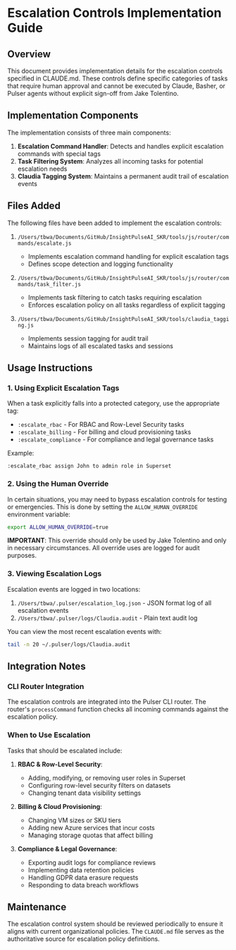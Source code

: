 # Escalation Controls Implementation Guide

## Overview

This document provides implementation details for the escalation controls specified in CLAUDE.md. These controls define specific categories of tasks that require human approval and cannot be executed by Claude, Basher, or Pulser agents without explicit sign-off from Jake Tolentino.

## Implementation Components

The implementation consists of three main components:

1. **Escalation Command Handler**: Detects and handles explicit escalation commands with special tags
2. **Task Filtering System**: Analyzes all incoming tasks for potential escalation needs  
3. **Claudia Tagging System**: Maintains a permanent audit trail of escalation events

## Files Added

The following files have been added to implement the escalation controls:

1. `/Users/tbwa/Documents/GitHub/InsightPulseAI_SKR/tools/js/router/commands/escalate.js`
   - Implements escalation command handling for explicit escalation tags
   - Defines scope detection and logging functionality

2. `/Users/tbwa/Documents/GitHub/InsightPulseAI_SKR/tools/js/router/commands/task_filter.js`
   - Implements task filtering to catch tasks requiring escalation
   - Enforces escalation policy on all tasks regardless of explicit tagging

3. `/Users/tbwa/Documents/GitHub/InsightPulseAI_SKR/tools/claudia_tagging.js`
   - Implements session tagging for audit trail
   - Maintains logs of all escalated tasks and sessions

## Usage Instructions

### 1. Using Explicit Escalation Tags

When a task explicitly falls into a protected category, use the appropriate tag:

- `:escalate_rbac` - For RBAC and Row-Level Security tasks
- `:escalate_billing` - For billing and cloud provisioning tasks
- `:escalate_compliance` - For compliance and legal governance tasks

Example:
```
:escalate_rbac assign John to admin role in Superset
```

### 2. Using the Human Override

In certain situations, you may need to bypass escalation controls for testing or emergencies. This is done by setting the `ALLOW_HUMAN_OVERRIDE` environment variable:

```bash
export ALLOW_HUMAN_OVERRIDE=true
```

**IMPORTANT**: This override should only be used by Jake Tolentino and only in necessary circumstances. All override uses are logged for audit purposes.

### 3. Viewing Escalation Logs

Escalation events are logged in two locations:

1. `/Users/tbwa/.pulser/escalation_log.json` - JSON format log of all escalation events
2. `/Users/tbwa/.pulser/logs/Claudia.audit` - Plain text audit log

You can view the most recent escalation events with:

```bash
tail -n 20 ~/.pulser/logs/Claudia.audit
```

## Integration Notes

### CLI Router Integration

The escalation controls are integrated into the Pulser CLI router. The router's `processCommand` function checks all incoming commands against the escalation policy.

### When to Use Escalation

Tasks that should be escalated include:

1. **RBAC & Row-Level Security**:
   - Adding, modifying, or removing user roles in Superset
   - Configuring row-level security filters on datasets
   - Changing tenant data visibility settings

2. **Billing & Cloud Provisioning**:
   - Changing VM sizes or SKU tiers
   - Adding new Azure services that incur costs
   - Managing storage quotas that affect billing

3. **Compliance & Legal Governance**:
   - Exporting audit logs for compliance reviews
   - Implementing data retention policies
   - Handling GDPR data erasure requests
   - Responding to data breach workflows

## Maintenance

The escalation control system should be reviewed periodically to ensure it aligns with current organizational policies. The `CLAUDE.md` file serves as the authoritative source for escalation policy definitions.